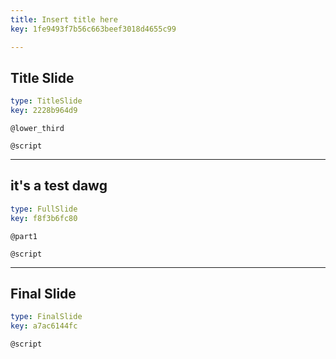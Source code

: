```yaml
---
title: Insert title here
key: 1fe9493f7b56c663beef3018d4655c99

---
```

## Title Slide

```yaml
type: TitleSlide
key: 2228b964d9
```





`@lower_third`


`@script`




---
## it's a test dawg

```yaml
type: FullSlide
key: f8f3b6fc80
```

`@part1`






`@script`




---
## Final Slide

```yaml
type: FinalSlide
key: a7ac6144fc
```






`@script`



